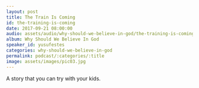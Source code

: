 ```yaml
---
layout: post
title: The Train Is Coming 
id: the-training-is-coming
date: 2017-09-21 08:00:00
audio: assets/audio/why-should-we-believe-in-god/the-training-is-coming.mp3
album: Why Should We Believe In God
speaker_id: yusufestes 
categories: why-should-we-believe-in-god
permalink: podcast/:categories/:title
image: assets/images/pic03.jpg
---
```


A story that you can try with your kids.
